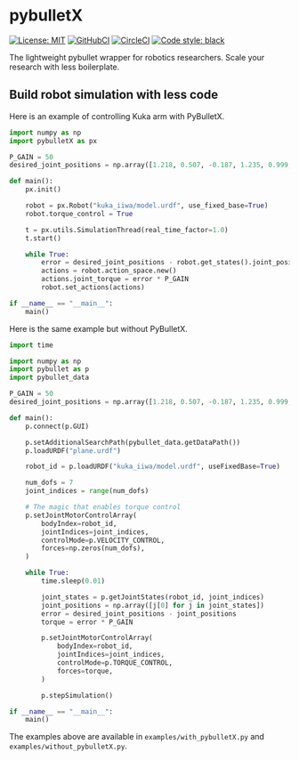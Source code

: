 # pybulletX

[![License: MIT](https://img.shields.io/badge/License-MIT-green.svg)](LICENSE)
[![GitHubCI](https://github.com/fairinternal/pybulletX/workflows/CI/badge.svg)](https://github.com/fairinternal/pybulletX/actions)
[![CircleCI](https://circleci.com/gh/fairinternal/pybulletX.svg?style=shield&circle-token=ad4f47a46ed4cc4ff976cdd2f79fcf7ef4494459)](https://circleci.com/gh/fairinternal/pybulletX)
[![Code style: black](https://img.shields.io/badge/code%20style-black-000000.svg)](https://github.com/psf/black)

The lightweight pybullet wrapper for robotics researchers. Scale your research with less boilerplate.

## Build robot simulation with less code

Here is an example of controlling Kuka arm with PyBulletX.

```python
import numpy as np
import pybulletX as px

P_GAIN = 50
desired_joint_positions = np.array([1.218, 0.507, -0.187, 1.235, 0.999, 1.279, 0])

def main():
    px.init()

    robot = px.Robot("kuka_iiwa/model.urdf", use_fixed_base=True)
    robot.torque_control = True

    t = px.utils.SimulationThread(real_time_factor=1.0)
    t.start()

    while True:
        error = desired_joint_positions - robot.get_states().joint_position
        actions = robot.action_space.new()
        actions.joint_torque = error * P_GAIN
        robot.set_actions(actions)

if __name__ == "__main__":
    main()
```

Here is the same example but without PyBulletX.
```python
import time

import numpy as np
import pybullet as p
import pybullet_data

P_GAIN = 50
desired_joint_positions = np.array([1.218, 0.507, -0.187, 1.235, 0.999, 1.279, 0])

def main():
    p.connect(p.GUI)

    p.setAdditionalSearchPath(pybullet_data.getDataPath())
    p.loadURDF("plane.urdf")

    robot_id = p.loadURDF("kuka_iiwa/model.urdf", useFixedBase=True)

    num_dofs = 7
    joint_indices = range(num_dofs)

    # The magic that enables torque control
    p.setJointMotorControlArray(
        bodyIndex=robot_id,
        jointIndices=joint_indices,
        controlMode=p.VELOCITY_CONTROL,
        forces=np.zeros(num_dofs),
    )

    while True:
        time.sleep(0.01)

        joint_states = p.getJointStates(robot_id, joint_indices)
        joint_positions = np.array([j[0] for j in joint_states])
        error = desired_joint_positions - joint_positions
        torque = error * P_GAIN

        p.setJointMotorControlArray(
            bodyIndex=robot_id,
            jointIndices=joint_indices,
            controlMode=p.TORQUE_CONTROL,
            forces=torque,
        )

        p.stepSimulation()

if __name__ == "__main__":
    main()
```

The examples above are available in `examples/with_pybulletX.py` and `examples/without_pybulletX.py`.
